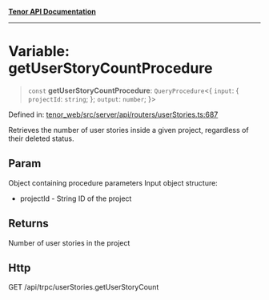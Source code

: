 [**Tenor API Documentation**](../../README.md)

***

# Variable: getUserStoryCountProcedure

> `const` **getUserStoryCountProcedure**: `QueryProcedure`\<\{ `input`: \{ `projectId`: `string`; \}; `output`: `number`; \}\>

Defined in: [tenor\_web/src/server/api/routers/userStories.ts:687](https://github.com/Apantli/Tenor/blob/293d0ddb2d5307c4150fcd161249995fd5278c7d/tenor_web/src/server/api/routers/userStories.ts#L687)

Retrieves the number of user stories inside a given project, regardless of their deleted status.

## Param

Object containing procedure parameters
Input object structure:
- projectId - String ID of the project

## Returns

Number of user stories in the project

## Http

GET /api/trpc/userStories.getUserStoryCount
